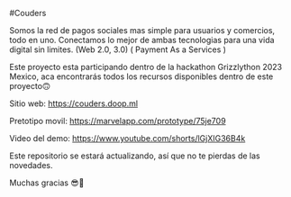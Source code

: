 #Couders

Somos la red de pagos sociales mas simple para usuarios y comercios, todo en uno. Conectamos lo mejor de ambas tecnologias para una vida digital sin limites. (Web 2.0, 3.0) ( Payment As a Services )

Este proyecto esta participando dentro de la hackathon Grizzlython 2023 Mexico, aca encontrarás todos los recursos disponibles dentro de este proyecto🙃

Sitio web:
https://couders.doop.ml

Pretotipo movil:
https://marvelapp.com/prototype/75je709

Video del demo:
https://www.youtube.com/shorts/lGjXIG36B4k

Este repositorio se estará actualizando, así que no te pierdas de las novedades.

Muchas gracias 😎🤙

